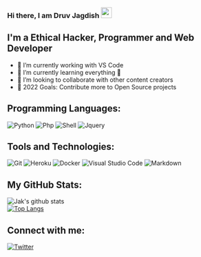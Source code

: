 ### Hi there, I am Druv Jagdish <a><img src="https://media.giphy.com/media/hvRJCLFzcasrR4ia7z/giphy.gif" width="25px"></a>


## I'm a Ethical Hacker, Programmer and Web Developer

- 🔭 I’m currently working with VS Code 
- 🌱 I’m currently learning everything 🤣
- 👯 I’m looking to collaborate with other content creators
- 🥅 2022 Goals: Contribute more to Open Source projects

## Programming Languages:

![Python](https://img.shields.io/badge/Python-ea2d2f?style=flat-square&logo=Python&logoColor=ffffff)
![Php](https://img.shields.io/badge/Php-27338e?style=flat-square&logo=php&logoColor=white)
![Shell](https://img.shields.io/badge/Shell-%23F7DF1C?style=flat-square&logo=Shell&logoColor=000000)
![Jquery](https://img.shields.io/badge/Jquery-007ACC?style=flat-square&logo=jquery&logoColor=ffffff)

## Tools and Technologies:
![Git](https://img.shields.io/badge/Git-F05032?style=flat-square&logo=Git&logoColor=white)
![Heroku](https://img.shields.io/badge/Heroku-443a86?style=flat-square&logo=Heroku&logoColor=white)
![Docker](https://img.shields.io/badge/Docker-blue?style=flat-square&logo=Docker&logoColor=white)
![Visual Studio Code](https://img.shields.io/badge/Visual_Studio_Code-007ACC?style=flat-square&logo=Visual-Studio-Code&logoColor=white)
![Markdown](https://img.shields.io/badge/Markdown-black?style=flat-square&logo=Markdown&logoColor=white)

## My GitHub Stats:
<!---[![Jak's github stats](https://github-readme-stats.vercel.app/api?username=jak3456)](https://github.com/jak3456/github-readme-stats)-->
![Jak's github stats](https://github-readme-stats.vercel.app/api?username=jakbin&show_icons=true&theme=radical)
<br>
[![Top Langs](https://github-readme-stats.vercel.app/api/top-langs/?username=jakbin)](https://github.com/jakbin/github-readme-stats)


## Connect with me:


[![Twitter](https://img.shields.io/badge/@red_devil111-%23F7DF1C?style=flat-square&logo=telegram&logoColor=white)](https://t.me/red_devil111)

